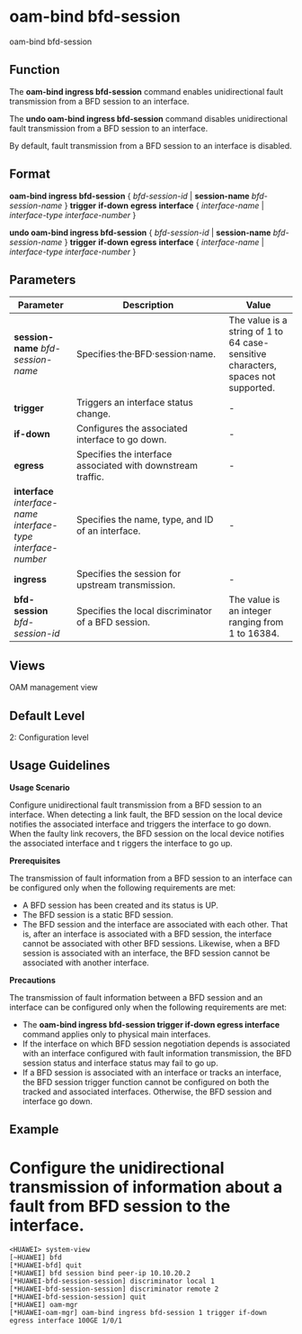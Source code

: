 oam-bind bfd-session
====================

oam-bind bfd-session

Function
--------



The **oam-bind ingress bfd-session** command enables unidirectional fault transmission from a BFD session to an interface.

The **undo oam-bind ingress bfd-session** command disables unidirectional fault transmission from a BFD session to an interface.



By default, fault transmission from a BFD session to an interface is disabled.


Format
------

**oam-bind ingress bfd-session** { *bfd-session-id* | **session-name** *bfd-session-name* } **trigger** **if-down** **egress** **interface** { *interface-name* | *interface-type* *interface-number* }

**undo oam-bind ingress bfd-session** { *bfd-session-id* | **session-name** *bfd-session-name* } **trigger** **if-down** **egress** **interface** { *interface-name* | *interface-type* *interface-number* }


Parameters
----------

| Parameter | Description | Value |
| --- | --- | --- |
| **session-name** *bfd-session-name* | Specifies·the·BFD·session·name. | The value is a string of 1 to 64 case-sensitive characters, spaces not supported. |
| **trigger** | Triggers an interface status change. | - |
| **if-down** | Configures the associated interface to go down. | - |
| **egress** | Specifies the interface associated with downstream traffic. | - |
| **interface** *interface-name* *interface-type* *interface-number* | Specifies the name, type, and ID of an interface. | - |
| **ingress** | Specifies the session for upstream transmission. | - |
| **bfd-session** *bfd-session-id* | Specifies the local discriminator of a BFD session. | The value is an integer ranging from 1 to 16384. |



Views
-----

OAM management view


Default Level
-------------

2: Configuration level


Usage Guidelines
----------------

**Usage Scenario**

Configure unidirectional fault transmission from a BFD session to an interface. When detecting a link fault, the BFD session on the local device notifies the associated interface and triggers the interface to go down. When the faulty link recovers, the BFD session on the local device notifies the associated interface and t riggers the interface to go up.

**Prerequisites**

The transmission of fault information from a BFD session to an interface can be configured only when the following requirements are met:

* A BFD session has been created and its status is UP.
* The BFD session is a static BFD session.
* The BFD session and the interface are associated with each other. That is, after an interface is associated with a BFD session, the interface cannot be associated with other BFD sessions. Likewise, when a BFD session is associated with an interface, the BFD session cannot be associated with another interface.

**Precautions**

The transmission of fault information between a BFD session and an interface can be configured only when the following requirements are met:

* The **oam-bind ingress bfd-session trigger if-down egress interface** command applies only to physical main interfaces.
* If the interface on which BFD session negotiation depends is associated with an interface configured with fault information transmission, the BFD session status and interface status may fail to go up.
* If a BFD session is associated with an interface or tracks an interface, the BFD session trigger function cannot be configured on both the tracked and associated interfaces. Otherwise, the BFD session and interface go down.

Example
-------

# Configure the unidirectional transmission of information about a fault from BFD session to the interface.
```
<HUAWEI> system-view
[~HUAWEI] bfd
[*HUAWEI-bfd] quit
[*HUAWEI] bfd session bind peer-ip 10.10.20.2
[*HUAWEI-bfd-session-session] discriminator local 1
[*HUAWEI-bfd-session-session] discriminator remote 2
[*HUAWEI-bfd-session-session] quit
[*HUAWEI] oam-mgr
[*HUAWEI-oam-mgr] oam-bind ingress bfd-session 1 trigger if-down egress interface 100GE 1/0/1

```
